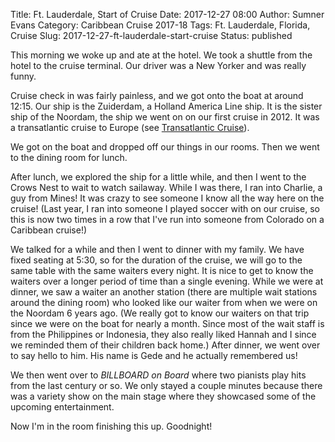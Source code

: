Title: Ft. Lauderdale, Start of Cruise
Date: 2017-12-27 08:00
Author: Sumner Evans
Category: Caribbean Cruise 2017-18
Tags: Ft. Lauderdale, Florida, Cruise
Slug: 2017-12-27-ft-lauderdale-start-cruise
Status: published

This morning we woke up and ate at the hotel. We took a shuttle from the hotel
to the cruise terminal. Our driver was a New Yorker and was really funny.

Cruise check in was fairly painless, and we got onto the boat at around 12:15.
Our ship is the Zuiderdam, a Holland America Line ship. It is the sister ship of
the Noordam, the ship we went on on our first cruise in 2012. It was a
transatlantic cruise to Europe (see [Transatlantic Cruise]()).

We got on the boat and dropped off our things in our rooms. Then we went to the
dining room for lunch.

After lunch, we explored the ship for a little while, and then I went to the
Crows Nest to wait to watch sailaway. While I was there, I ran into Charlie, a
guy from Mines! It was crazy to see someone I know all the way here on the
cruise! (Last year, I ran into someone I played soccer with on our cruise, so
this is now two times in a row that I've run into someone from Colorado on a
Caribbean cruise!)

We talked for a while and then I went to dinner with my family. We have fixed
seating at 5:30, so for the duration of the cruise, we will go to the same table
with the same waiters every night. It is nice to get to know the waiters over a
longer period of time than a single evening. While we were at dinner, we saw
a waiter an another station (there are multiple wait stations around the dining
room) who looked like our waiter from when we were on the Noordam 6 years ago.
(We really got to know our waiters on that trip since we were on the boat for
nearly a month. Since most of the wait staff is from the Philippines or
Indonesia, they also really liked Hannah and I since we reminded them of their
children back home.) After dinner, we went over to say hello to him. His name is
Gede and he actually remembered us!

We then went over to *BILLBOARD on Board* where two pianists play hits from the
last century or so. We only stayed a couple minutes because there was a variety
show on the main stage where they showcased some of the upcoming entertainment.

Now I'm in the room finishing this up. Goodnight!
